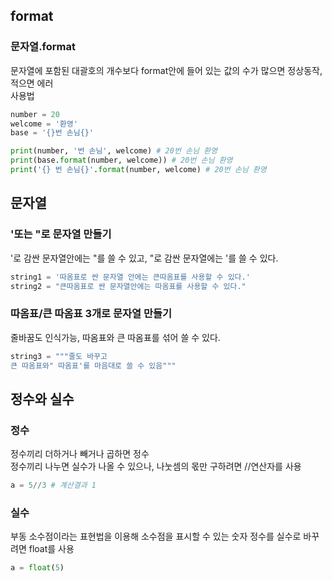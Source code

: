 ## format
### 문자열.format  
문자열에 포함된 대괄호의 개수보다 format안에 들어 있는 값의 수가 많으면 정상동작, 적으면 에러  
사용법
~~~python  
number = 20  
welcome = '환영'  
base = '{}번 손님{}'  

print(number, '번 손님', welcome) # 20번 손님 환영
print(base.format(number, welcome)) # 20번 손님 환영
print('{} 번 손님{}'.format(number, welcome) # 20번 손님 환영
~~~

## 문자열
### '또는 "로 문자열 만들기
'로 감싼 문자열안에는 "를 쓸 수 있고, "로 감싼 문자열에는 '를 쓸 수 있다.  
~~~python
string1 = '따옴표로 싼 문자열 안에는 큰따옴표를 사용할 수 있다.'
string2 = "큰따옴표로 싼 문자열안에는 따옴표를 사용할 수 있다."
~~~
### 따옴표/큰 따옴표 3개로 문자열 만들기
줄바꿈도 인식가능, 따옴표와 큰 따옴표를 섞어 쓸 수 있다.  
~~~python
string3 = """줄도 바꾸고
큰 따옴표와" 따옴표'를 마음대로 쓸 수 있음"""
~~~

## 정수와 실수
### 정수
정수끼리 더하거나 빼거나 곱하면 정수  
정수끼리 나누면 실수가 나올 수 있으나, 나눗셈의 몫만 구하려면 //연산자를 사용  
~~~python
a = 5//3 # 계산결과 1
~~~
### 실수
부동 소수점이라는 표현법을 이용해 소수점을 표시할 수 있는 숫자
정수를 실수로 바꾸려면 float를 사용
~~~python
a = float(5)
~~~
